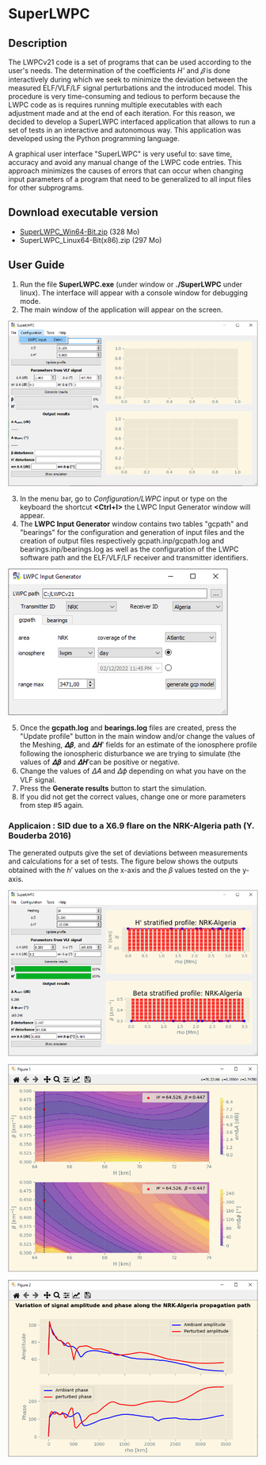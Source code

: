 # SuperLWPC
## Description
The LWPCv21 code is a set of programs that can be used according to the user's needs. The determination of the coefficients *H'* and *𝛽* is done interactively during which we seek to minimize the deviation between the measured ELF/VLF/LF signal perturbations and the introduced model. This procedure is very time-consuming and tedious to perform because the LWPC code as is requires running multiple executables with each adjustment made and at the end of each iteration. For this reason, we decided to develop a SuperLWPC interfaced application that allows to run a set of tests in an interactive and autonomous way. This application was developed using the Python programming language.

A graphical user interface "SuperLWPC" is very useful to: save time, accuracy and avoid any manual change of the LWPC code entries. This approach minimizes the causes of errors that can occur when changing input parameters of a program that need to be generalized to all input files for other subprograms.

 
## Download executable version
* [SuperLWPC_Win64-Bit.zip](https://drive.google.com/file/d/1HUD6Yr8j0lZ-z1PjANGDMrRN447xpWfn/view?usp=share_link) (328 Mo)
* SuperLWPC_Linux64-Bit(x86).zip (297 Mo)

## User Guide
1. Run the file **SuperLWPC.exe** (under window or **./SuperLWPC** under linux). The interface will appear with a console window for debugging mode.
2. The main window of the application will appear on the screen.

![start window](assets/MainWindow_Start.PNG)

3. In the menu bar, go to *Configuration/LWPC* input or type on the keyboard the shortcut **<Ctrl+I>** the LWPC Input Generator window will appear.
4. The **LWPC Input Generator** window contains two tables "gcpath" and "bearings" for the configuration and generation of input files and the creation of output files respectively gcpath.inp/gcpath.log and bearings.inp/bearings.log as well as the configuration of the LWPC software path and the ELF/VLF/LF receiver and transmitter identifiers.

![Input Gen](assets/InputGen.PNG)

5. Once the **gcpath.log** and **bearings.log** files are created, press the "Update profile" button in the main window and/or change the values of the Meshing, 𝜟𝜷, and 𝜟𝑯′ fields for an estimate of the ionosphere profile following the ionospheric disturbance we are trying to simulate (the values of 𝜟𝜷 and 𝜟𝑯′can be positive or negative.
6. Change the values of 𝛥𝐴 and 𝛥𝜙 depending on what you have on the VLF signal.
7. Press the **Generate results** button to start the simulation.
8. If you did not get the correct values, change one or more parameters from step #5 again.

### Applicaion : SID due to a X6.9 flare on the NRK-Algeria path (Y. Bouderba 2016)

The generated outputs give the set of deviations between measurements and calculations for a set of tests. The figure below shows the outputs obtained with the ℎ′ values on the x-axis and the 𝛽 values tested on the y-axis.

![MainWindow_Result](assets/MainWindow_Result.PNG)

![ContourPlot](assets/ContourPlot.PNG)

![Simulation](assets/Simulation.PNG)

